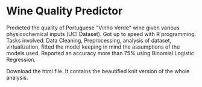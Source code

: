 # Wine Quality Predictor

Predicted the quality of Portuguese "Vinho Verde" wine given various physicochemical inputs (UCI Dataset). 
Got up to speed with R programming. Tasks involved: Data Cleaning, Preprocessing, analysis of dataset, virtualization, fitted the model keeping in mind the assumptions of the models used. 
Reported an  accuracy more than 75% using Binomial Logistic Regression.  


Download the html file. It contains the beautified knit version of the whole analysis. 
